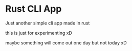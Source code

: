 # Rust CLI App

Just another simple cli app made in rust 

this is just for experimenting xD

maybe something will come out one day but not today xD